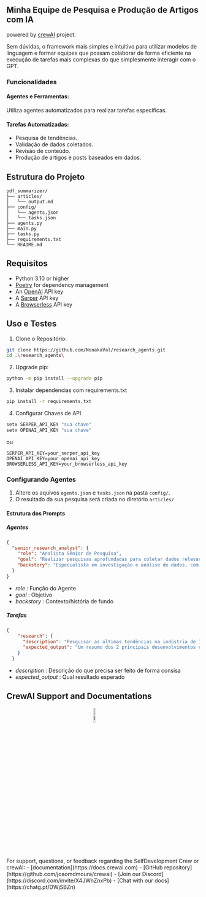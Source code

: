 ## Minha Equipe de Pesquisa e Produção de Artigos com IA

powered by [crewAI](https://crewai.com) project.

Sem dúvidas, o framework mais simples e intuitivo para utilizar modelos de linguagem e formar equipes que possam colaborar de forma eficiente na execução de tarefas mais complexas do que simplesmente interagir com o GPT.

### Funcionalidades
#### Agentes e Ferramentas:
Utiliza agentes automatizados para realizar tarefas específicas.

#### Tarefas Automatizadas:
- Pesquisa de tendências.
- Validação de dados coletados.
- Revisão de conteúdo.
- Produção de artigos e posts baseados em dados.


##  Estrutura do Projeto
```
pdf_summarizer/
├── articles/
│   └── output.md
├── config/
│   └── agents.json
│   └── tasks.json 
├── agents.py
├── main.py
├── tasks.py
├── requirements.txt
└── README.md
```

## Requisitos
- Python 3.10 or higher
- [Poetry](https://python-poetry.org/) for dependency management
- An [OpenAI](https://platform.openai.com) API key
- A [Serper](https://serper.dev/) API key
- A [Browserless](https://www.browserless.io/) API key

## Uso e Testes

1. Clone o Repositório:
```sh
git clone https://github.com/NonakaVal/research_agents.git
cd .\research_agents\
```
2. Upgrade pip:
```sh
python -m pip install --upgrade pip
```
3. Instalar dependencias com requirements.txt
```sh
pip install -r requirements.txt
```
4. Configurar Chaves de API
```sh
setx SERPER_API_KEY "sua chave"
setx OPENAI_API_KEY "sua chave"
```
ou
```.env
SERPER_API_KEY=your_serper_api_key
OPENAI_API_KEY=your_openai_api_key
BROWSERLESS_API_KEY=your_browserless_api_key
```
### Configurando Agentes

1. Altere os aquivos `agents.json` e `tasks.json` na pasta `config/`.
2. O resultado da sua pesquisa será criada no diretório  `articles/`

#### Estrutura dos Prompts
##### Agentes
```json
{
  "senior_research_analyst": {
    "role": "Analista Sênior de Pesquisa",
    "goal": "Realizar pesquisas aprofundadas para coletar dados relevantes e insights que fundamentem a criação de resumos precisos.",
    "backstory": "Especialista em investigação e análise de dados, com uma trajetória de fornecer informações valiosas para diversos projetos."
  }
}
```
- _role_ : Função do Agente
- _goal_ : Objetivo
- _backstory_ : Contexto/história de fundo

##### Tarefas
```json
{
    "research": {
      "description": "Pesquisar as últimas tendências na indústria de IA e fornecer um resumo.",
      "expected_output": "Um resumo dos 2 principais desenvolvimentos em tendência na indústria de IA com uma perspectiva única sobre sua importância."
    }
  }
```
- _description_ : Descrição do que precisa ser feito de forma consisa
- _expected_output_ : Qual resultado esperado

    
## CrewAI Support and Documentations 
<a href="https://www.crewai.com/">
    <img src="https://i.imgur.com/0FllxzQ.png" alt="Image" width="10%" style="display: block; margin: 0 auto;">
</a>
For support, questions, or feedback regarding the SelfDevelopment Crew or crewAI:
- [documentation](https://docs.crewai.com)
- [GitHub repository](https://github.com/joaomdmoura/crewai)
- [Join our Discord](https://discord.com/invite/X4JWnZnxPb)
- [Chat with our docs](https://chatg.pt/DWjSBZn)





